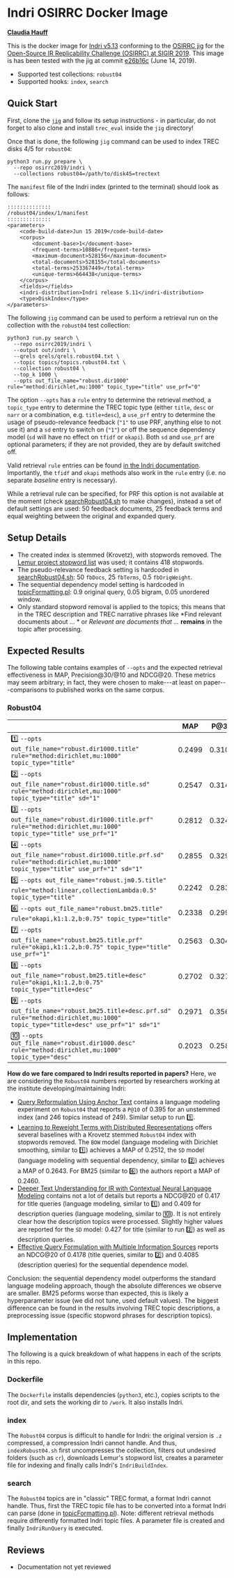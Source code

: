 # Indri OSIRRC Docker Image

[**Claudia Hauff**](https://github.com/chauff)

This is the docker image for [Indri v5.13](https://sourceforge.net/projects/lemur/) conforming to the [OSIRRC jig](https://github.com/osirrc/jig/) for the [Open-Source IR Replicability Challenge (OSIRRC) at SIGIR 2019](https://osirrc.github.io/osirrc2019/).
This image is has been tested with the jig at commit [ e26b16c](https://github.com/osirrc/jig/commit/e26b16c500bd575cbe588f718b80af6d331fe7fb) (June 14, 2019).

+ Supported test collections: `robust04`
+ Supported hooks: `index`, `search`

## Quick Start

First, clone the [`jig`](https://github.com/osirrc/jig) and follow its setup instructions - in particular, do not forget to also clone and install `trec_eval` inside the `jig` directory!

Once that is done, the following `jig` command can be used to index TREC disks 4/5 for `robust04`:

```
python3 run.py prepare \
  --repo osirrc2019/indri \
  --collections robust04=/path/to/disk45=trectext
```

The `manifest` file of the Indri index (printed to the terminal) should look as follows:

```
::::::::::::::
/robust04/index/1/manifest
::::::::::::::
<parameters>
	<code-build-date>Jun 15 2019</code-build-date>
	<corpus>
		<document-base>1</document-base>
		<frequent-terms>10886</frequent-terms>
		<maximum-document>528156</maximum-document>
		<total-documents>528155</total-documents>
		<total-terms>253367449</total-terms>
		<unique-terms>664438</unique-terms>
	</corpus>
	<fields></fields>
	<indri-distribution>Indri release 5.11</indri-distribution>
	<type>DiskIndex</type>
</parameters>
```

The following `jig` command can be used to perform a retrieval run on the collection with the `robust04` test collection:

```
python3 run.py search \
  --repo osirrc2019/indri \
  --output out/indri \
  --qrels qrels/qrels.robust04.txt \
  --topic topics/topics.robust04.txt \
  --collection robust04 \ 
  --top_k 1000 \
  --opts out_file_name="robust.dir1000" rule="method:dirichlet,mu:1000" topic_type="title" use_prf="0"
```
The option `--opts` has a `rule` entry to determine the retrieval method, a `topic_type` entry to determine the TREC topic type (either `title`, `desc` or `narr` or a combination, e.g. `title+desc`), a `use_prf` entry to determine the usage of pseudo-relevance feedback (`"1"` to use PRF, anything else to not use it) and a `sd` entry to switch on (`"1"`) or off the sequence dependency model (`sd` will have no effect on `tfidf` or `okapi`). Both `sd` and `use_prf` are optional parameters; if they are not provided, they are by default switched off.

Valid  retrieval `rule` entries can be found [in the Indri documentation](https://lemurproject.org/doxygen/lemur/html/IndriRunQuery.html). Importantly, the `tfidf` and `okapi` methods also work in the `rule` entry (i.e. no separate *baseline* entry is necessary). 

While a retrieval rule can be specified, for PRF this option is not available at the moment (check [searchRobust04.sh](searchRobust04.sh) to make changes), instead a set of default settings are used: 50 feedback documents, 25 feedback terms and equal weighting between the original and expanded query.

## Setup Details

- The created index is stemmed (Krovetz), with stopwords removed. The [Lemur project stopword list](http://www.lemurproject.org/stopwords/stoplist.dft) was used; it contains 418 stopwords.
- The pseudo-relevance feedback setting is hardcoded in [searchRobust04.sh](searchRobust04.sh): 50 `fbDocs`, 25 `fbTerms`, 0.5 `fbOrigWeight`.
- The sequential dependency model setting is hardcoded in [topicFormatting.pl](topicFormatting.pl): 0.9 original query, 0.05 bigram, 0.05 unordered window.
- Only standard stopword removal is applied to the topics; this means that in the TREC description and TREC narrative phrases like *Find relevant documents about ... * or *Relevant are documents that ...* **remains** in the topic after processing. 

## Expected Results

The following table contains examples of `--opts` and the expected retrieval effectiveness in MAP, Precision@30/@10 and NDCG@20. These metrics may seem arbitrary; in fact, they were chosen to make---at least on paper---comparisons to published works on the same corpus.

### Robust04

|       | MAP    | P@30    | P@10 | NDCG@20    |
|----------------------------------------------------------------------------------------------------------------------|--------|--------|--------|--------|
| :one: `--opts out_file_name="robust.dir1000.title" rule="method:dirichlet,mu:1000" topic_type="title"`         | 0.2499 | 0.3100 | 0.4253 | 0.4201 | 
| :two: `--opts out_file_name="robust.dir1000.title.sd" rule="method:dirichlet,mu:1000" topic_type="title" sd="1"`         | 0.2547 | 0.3146 | 0.4329 | 0.4232 |
| :three: `--opts out_file_name="robust.dir1000.title.prf" rule="method:dirichlet,mu:1000" topic_type="title" use_prf="1"`         | 0.2812 | 0.3248 | 0.4386 | 0.4276 |
| :four: `--opts out_file_name="robust.dir1000.title.prf.sd" rule="method:dirichlet,mu:1000" topic_type="title" use_prf="1" sd="1"`  | 0.2855 | 0.3295 | 0.4474 | 0.4298 |
| :five: `--opts out_file_name="robust.jm0.5.title" rule="method:linear,collectionLambda:0.5" topic_type="title"` | 0.2242 | 0.2839 | 0.3819 | 0.3689 |
| :six: `--opts out_file_name="robust.bm25.title" rule="okapi,k1:1.2,b:0.75" topic_type="title"`            | 0.2338 | 0.2995 | 0.4181 | 0.4041 |
| :seven: `--opts out_file_name="robust.bm25.title.prf" rule="okapi,k1:1.2,b:0.75" topic_type="title" use_prf="1"`            | 0.2563 | 0.3041 | 0.4012 | 0.3995 |
| :eight: `--opts out_file_name="robust.bm25.title+desc" rule="okapi,k1:1.2,b:0.75" topic_type="title+desc"`            | 0.2702 | 0.3274 | 0.4618 | 0.4517 |
| :nine: `--opts out_file_name="robust.bm25.title+desc.prf.sd" rule="method:dirichlet,mu:1000" topic_type="title+desc" use_prf="1" sd="1"`  | 0.2971 | 0.3562 | 0.4550 | 0.4448 |
| :keycap_ten: `--opts out_file_name="robust.dir1000.desc" rule="method:dirichlet,mu:1000" topic_type="desc"`  | 0.2023 | 0.2581 | 0.3703 | 0.3635 |


**How do we fare compared to Indri results reported in papers?** Here, we are considering the `Robust04` numbers reported by researchers working at the institute developing/maintaining Indri:
- [Query Reformulation Using Anchor Text](http://www.wsdm-conference.org/2010/proceedings/docs/p41.pdf) contains a language modeling experiment on `Robust04` that reports a `P@10` of 0.395 for an unstemmed index (and 246 topics instead of 249). Similar setup to run :one:.
- [Learning to Reweight Terms with Distributed Representations](https://www.cs.cmu.edu/~callan/Papers/sigir15-gzheng.pdf) offers several baselines with a Krovetz stemmed `Robust04` index with stopwords removed. The `BOW` model (language modeling with Dirichlet smoothing, similar to :one:) achieves a MAP of 0.2512, the `SD` model (language modeling with sequential dependency, similar to :two:) achieves a MAP of 0.2643. For BM25 (similar to :six:) the authors report a MAP of 0.2460.
- [Deeper Text Understanding for IR with Contextual Neural Language Modeling](https://arxiv.org/pdf/1905.09217.pdf) contains not a lot of details but reports a NDCG@20 of 0.417 for title queries (language modeling, similar to :one:) and 0.409 for description queries (language modeling, similar to :keycap_ten:). It is not entirely clear how the description topics were processed. Slightly higher values are reported for the `SD` model: 0.427 for title (similar to run :two:) as well as description queries.
- [Effective Query Formulation with Multiple Information Sources](http://citeseerx.ist.psu.edu/viewdoc/download?doi=10.1.1.366.7813&rep=rep1&type=pdf) reports an NDCG@20 of 0.4178 (title queries, similar to :two:) and 0.4085 (description queries) for the sequential dependence model.

Conclusion: the sequential dependency model outperforms the standard language modeling approach, though the absolute differences we observe are smaller. BM25 peforms worse than expected, this is likely a hyperparameter issue (we did not tune, used default values). The biggest difference can be found in the results involving TREC topic descriptions, a preprocessing issue (specific stopword phrases for description topics).

## Implementation

The following is a quick breakdown of what happens in each of the scripts in this repo.

### Dockerfile

The `Dockerfile` installs dependencies (`python3`, etc.), copies scripts to the root dir, and sets the working dir to `/work`. It also installs Indri.

### index

The `Robust04` corpus is difficult to handle for Indri: the original version is `.z` compressed, a compression Indri cannot handle. And thus, `indexRobust04.sh` first uncompresses the collection, filters out undesired folders (such as `cr`), downloads Lemur's stopword list, creates a parameter file for indexing and finally calls Indri's `IndriBuildIndex`.

### search

The `Robust04` topics are in "classic" TREC format, a format Indri cannot handle. Thus, first the TREC topic file has to be converted into a format Indri can parse (done in [topicFormatting.pl](topicFormatting.pl)). Note: different retrieval methods require differently formatted Indri topic files. A parameter file is created and finally `IndriRunQuery` is executed.

## Reviews

+ Documentation not yet reviewed